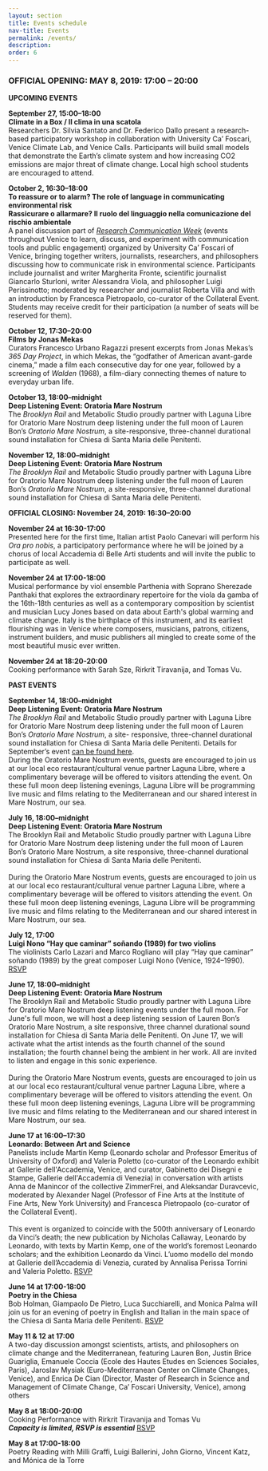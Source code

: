 ```yaml
---
layout: section
title: Events schedule
nav-title: Events
permalink: /events/
description:
order: 6
---
```


<div class="padding-y-2 bg-base-lightest padding-105 tablet:padding-3 font-sans-sm tablet:font-sans-md display-inline-block radius-sm">
  <h3 class="font-sans-sm tablet:font-sans-lg text-light">OFFICIAL OPENING: MAY 8, 2019: 17:00 – 20:00</h3>
  
  <p><strong>UPCOMING EVENTS</strong></p>
  
<p><strong>September 27, 15:00–18:00</strong><br><strong>Climate in a Box / Il clima in una scatola</strong><br>
Researchers Dr. Silvia Santato and Dr. Federico Dallo present a research-based participatory workshop in collaboration with University Ca’ Foscari, Venice Climate Lab, and Venice Calls. Participants will build small models that demonstrate the Earth’s climate system and how increasing CO2 emissions are major threat of climate change. Local high school students are encouraged to attend. 
</p>

<p><strong>October 2, 16:30–18:00</strong><br><strong>To reassure or to alarm? The role of language in communicating environmental risk</strong><br><strong>Rassicurare o allarmare? Il ruolo del linguaggio nella comunicazione del rischio ambientale</strong><br>A panel discussion part of <em><a href="https://www.unive.it/pag/26799/">Research Communication Week</a></em> (events throughout Venice to learn, discuss, and experiment with communication tools and public engagement) organized by University Ca’ Foscari of Venice, bringing together writers, journalists, researchers, and philosophers discussing how to communicate risk in environmental science. Participants include journalist and writer Margherita Fronte, scientific journalist Giancarlo Sturloni, writer Alessandra Viola, and philosopher Luigi Perissinotto; moderated by researcher and journalist Roberta Villa and with an introduction by Francesca Pietropaolo, co-curator of the Collateral Event. Students may receive credit for their participation (a number of seats will be reserved for them). 
</p>

<p>
<strong>October 12, 17:30–20:00</strong><br><strong>Films by Jonas Mekas</strong><br>Curators Francesco Urbano Ragazzi present excerpts from Jonas Mekas’s <em>365 Day Project</em>, in which Mekas, the “godfather of American avant-garde cinema,” made a film each consecutive day for one year, followed by a screening of <em>Walden </em>(1968), a film-diary connecting themes of nature to everyday urban life. 
</p>

<p><strong>October 13, 18:00–midnight</strong><br><strong>Deep Listening Event: Oratoria Mare Nostrum</strong><br>The <em>Brooklyn Rail </em>and Metabolic Studio proudly partner with Laguna Libre for Oratorio Mare Nostrum deep listening under the full moon of Lauren Bon’s <em>Oratorio Mare Nostrum</em>, a site-responsive, three-channel durational sound installation for Chiesa di Santa Maria delle Penitenti.
</p>

<p><strong>November 12, 18:00–midnight</strong><br><strong>Deep Listening Event: Oratoria Mare Nostrum</strong><br><em>The Brooklyn Rail </em>and Metabolic Studio proudly partner with Laguna Libre for Oratorio Mare Nostrum deep listening under the full moon of Lauren Bon’s <em>Oratorio Mare Nostrum</em>, a site-responsive, three-channel durational sound installation for Chiesa di Santa Maria delle Penitenti. 
</p>

<p>
<strong>OFFICIAL CLOSING: November 24, 2019: 16:30–20:00</strong>
</p>
<p>
<strong>November 24 at 16:30-17:00</strong><br>Presented here for the first time, Italian artist Paolo Canevari will perform his <em>Ora pro nobis</em>, a participatory performance where he will be joined by a chorus of local Accademia di Belle Arti students and will invite the public to participate as well. 
</p>

<p>
<strong>November 24 at 17:00-18:00</strong><br>Musical performance by viol ensemble Parthenia with Soprano Sherezade Panthaki that explores the extraordinary repertoire for the viola da gamba of the 16th-18th centuries as well as a contemporary composition by scientist and musician Lucy Jones based on data about Earth's global warming and climate change. Italy is the birthplace of this instrument, and its earliest flourishing was in Venice where composers, musicians, patrons, citizens, instrument builders, and music publishers all mingled to create some of the most beautiful music ever written. 
</p>

<p><strong>November 24 at 18:20-20:00</strong><br>Cooking performance with Sarah Sze, Rirkrit Tiravanija, and Tomas Vu. 
</p>
  
  <p><strong>PAST EVENTS</strong></p>
  
  <p><strong>September 14, 18:00–midnight</strong><br><strong>Deep Listening Event: Oratoria Mare Nostrum</strong><br>
<em>The</em> <em>Brooklyn Rail </em>and Metabolic Studio proudly partner with Laguna Libre for Oratorio Mare Nostrum deep listening under the full moon of Lauren Bon’s <em>Oratorio Mare Nostrum</em>, a site- responsive, three-channel durational sound installation for Chiesa di Santa Maria delle Penitenti. Details for September’s event <a href="https://www.facebook.com/events/482138915854778/">can be found here</a>.<br>During the Oratorio Mare Nostrum events, guests are encouraged to join us at our local eco restaurant/cultural venue partner Laguna Libre, where a complimentary beverage will be offered to visitors attending the event. On these full moon deep listening evenings, Laguna Libre will be programming live music and films relating to the Mediterranean and our shared interest in Mare Nostrum, our sea.
</p>
  
  <p><strong>July 16, 18:00–midnight</strong><br/> <strong>Deep Listening Event: Oratoria Mare Nostrum</strong>
<br/>The Brooklyn Rail and Metabolic Studio proudly partner with Laguna Libre for Oratorio Mare Nostrum deep listening under the full moon of Lauren Bon’s Oratorio Mare Nostrum, a site responsive, three-channel durational sound installation for Chiesa di Santa Maria delle Penitenti.<br><br>During the Oratorio Mare Nostrum events, guests are encouraged to join us at our local eco restaurant/cultural venue partner Laguna Libre, where a complimentary beverage will be offered to visitors attending the event. On these full moon deep listening evenings, Laguna Libre will be programming live music and films relating to the Mediterranean and our shared interest in Mare Nostrum, our sea.</p>

  <p><strong>July 12, 17:00</strong><br> <strong>Luigi Nono &ldquo;Hay que caminar&rdquo; so&ntilde;ando (1989) for two violins</strong><br> The violinists Carlo Lazari and Marco Rogliano will play &ldquo;Hay que caminar&rdquo; so&ntilde;ando (1989) by the great composer Luigi Nono (Venice, 1924–1990). <a href="https://www.facebook.com/events/692425787847413/" class="rsvp text-white">RSVP</a></p>
  
   <p><strong>June 17, 18:00&ndash;midnight</strong><br> <strong>Deep Listening Event: Oratoria Mare Nostrum</strong><br> The Brooklyn Rail and Metabolic Studio proudly partner with Laguna Libre for Oratorio Mare Nostrum deep listening events under the full moon. For June's full moon, we will host a deep listening session of Lauren Bon’s Oratorio Mare Nostrum, a site responsive, three channel durational sound installation for Chiesa di Santa Maria delle Penitenti. On June 17, we will activate what the artist intends as the fourth channel of the sound installation; the fourth channel being the ambient in her work. All are invited to listen and engage in this sonic experience.<br/><br/>During the Oratorio Mare Nostrum events, guests are encouraged to join us at our local eco restaurant/cultural venue partner Laguna Libre, where a complimentary beverage will be offered to visitors attending the event. On these full moon deep listening evenings, Laguna Libre will be programming live music and films relating to the Mediterranean and our shared interest in Mare Nostrum, our sea.</p>
   
   <p><strong>June 17 at 16:00–17:30</strong><br> <strong>Leonardo: Between Art and Science</strong><br>
Panelists include Martin Kemp (Leonardo scholar and Professor Emeritus of University of Oxford) and Valeria Poletto (co-curator of the Leonardo exhibit at Gallerie dell'Accademia, Venice, and curator, Gabinetto dei Disegni e Stampe, Gallerie dell'Accademia di Venezia) in conversation with artists Anna de Manincor of the collective ZimmerFrei, and Aleksandar Duravcevic, moderated by Alexander Nagel (Professor of Fine Arts at the Institute of Fine Arts, New York University) and Francesca Pietropaolo (co-curator of the Collateral Event).<br/><br/>This event is organized to coincide with the 500th anniversary of Leonardo da Vinci&rsquo;s death; the new publication by Nicholas Callaway, Leonardo by Leonardo, with texts by Martin Kemp, one of the world&rsquo;s foremost Leonardo scholars; and the exhibition Leonardo da Vinci. L&rsquo;uomo modello del mondo at Gallerie dell&rsquo;Accademia di Venezia, curated by Annalisa Perissa Torrini and Valeria Poletto. <a href="https://www.facebook.com/events/843102032735686/" class="rsvp text-white">RSVP</a></p>

<p><strong>June 14 at 17:00-18:00</strong><br/> <strong>Poetry in the Chiesa</strong><br> Bob Holman, Giampaolo De Pietro, Luca Succhiarelli, and Monica Palma will join us for an evening of poetry in English and Italian in the main space of the Chiesa di Santa Maria delle Penitenti. <a href="https://www.facebook.com/events/1559570457511041/" class="rsvp text-white">RSVP</a></p>

  <p><strong>May 11 & 12 at 17:00</strong><br/> A two-day discussion amongst scientists, artists, and philosophers on climate change and the Mediterranean, featuring Lauren Bon, Justin Brice Guariglia, Emanuele Coccia (Ecole des Hautes Etudes en Sciences Sociales, Paris), Jaroslav Mysiak (Euro-Mediterranean Center on Climate Changes, Venice), and Enrica De Cian (Director, Master of Research in Science and Management of Climate Change, Ca’ Foscari University, Venice), among others</p>
  
  <p><strong>May 8 at 18:00-20:00</strong><br/> Cooking Performance with Rirkrit Tiravanija and Tomas Vu<br/><em><strong>Capacity is limited, RSVP is essential</strong></em> <a href="mailto:ylee@fitzandco.art?subject=RSVP%20Cooking%20Performance%20with%20Rirkrit%20Tiravanija" class="rsvp text-white">RSVP</a></p>
  
  <p><strong>May 8 at 17:00-18:00</strong><br/> Poetry Reading with Milli Graffi, Luigi Ballerini, John Giorno, Vincent Katz, and Mónica de la Torre</p>











  
</div>
